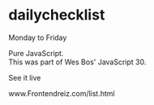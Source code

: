 # dailychecklist
Monday to Friday

Pure JavaScript.<br />
This was part of Wes Bos' JavaScript 30.

<p>See it live</p>www.Frontendreiz.com/list.html
